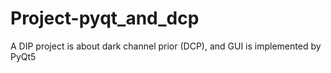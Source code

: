 # Project-pyqt_and_dcp
A DIP project is about dark channel prior (DCP), and GUI is implemented by PyQt5
